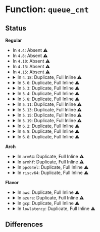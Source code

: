 # Function: <code>queue_cnt</code>

## Status
<b>Regular</b>
<ul>
<li>
In <code>4.4</code>: Absent ⚠️
</li>
<li>
In <code>4.8</code>: Absent ⚠️
</li>
<li>
In <code>4.10</code>: Absent ⚠️
</li>
<li>
In <code>4.13</code>: Absent ⚠️
</li>
<li>
In <code>4.15</code>: Absent ⚠️
</li>
<li>
<details>
<summary>In <code>4.18</code>: Duplicate, Full Inline ⚠️</summary>

**Collision:** Static Duplication

**Inline:** Full

**Transformation:** False

**Instances:**

```
In drivers/ptp/ptp_clock.c (ffffffff817df046)
Location: drivers/ptp/ptp_private.h:71
Inline: True
```
```
In drivers/ptp/ptp_chardev.c (ffffffff817dfe21)
Location: drivers/ptp/ptp_private.h:71
Inline: True
Inline callers:
  - drivers/ptp/ptp_chardev.c:ptp_read
  - drivers/ptp/ptp_chardev.c:ptp_read
  - drivers/ptp/ptp_chardev.c:ptp_read
  - drivers/ptp/ptp_chardev.c:ptp_poll
```
```
In drivers/ptp/ptp_sysfs.c (ffffffff817e0452)
Location: drivers/ptp/ptp_private.h:71
Inline: True
Inline callers:
  - drivers/ptp/ptp_sysfs.c:extts_fifo_show
```
</details>
</li>
<li>
<details>
<summary>In <code>5.0</code>: Duplicate, Full Inline ⚠️</summary>

**Collision:** Static Duplication

**Inline:** Full

**Transformation:** False

**Instances:**

```
In drivers/ptp/ptp_clock.c (ffffffff8180a486)
Location: drivers/ptp/ptp_private.h:71
Inline: True
```
```
In drivers/ptp/ptp_chardev.c (ffffffff8180b3f1)
Location: drivers/ptp/ptp_private.h:71
Inline: True
Inline callers:
  - drivers/ptp/ptp_chardev.c:ptp_read
  - drivers/ptp/ptp_chardev.c:ptp_read
  - drivers/ptp/ptp_chardev.c:ptp_read
  - drivers/ptp/ptp_chardev.c:ptp_poll
```
```
In drivers/ptp/ptp_sysfs.c (ffffffff8180ba22)
Location: drivers/ptp/ptp_private.h:71
Inline: True
Inline callers:
  - drivers/ptp/ptp_sysfs.c:extts_fifo_show
```
</details>
</li>
<li>
<details>
<summary>In <code>5.3</code>: Duplicate, Full Inline ⚠️</summary>

**Collision:** Static Duplication

**Inline:** Full

**Transformation:** False

**Instances:**

```
In drivers/ptp/ptp_clock.c (ffffffff8184c166)
Location: drivers/ptp/ptp_private.h:58
Inline: True
```
```
In drivers/ptp/ptp_chardev.c (ffffffff8184d0e1)
Location: drivers/ptp/ptp_private.h:58
Inline: True
Inline callers:
  - drivers/ptp/ptp_chardev.c:ptp_read
  - drivers/ptp/ptp_chardev.c:ptp_read
  - drivers/ptp/ptp_chardev.c:ptp_read
  - drivers/ptp/ptp_chardev.c:ptp_poll
```
```
In drivers/ptp/ptp_sysfs.c (ffffffff8184d6f7)
Location: drivers/ptp/ptp_private.h:58
Inline: True
Inline callers:
  - drivers/ptp/ptp_sysfs.c:extts_fifo_show
```
</details>
</li>
<li>
<details>
<summary>In <code>5.4</code>: Duplicate, Full Inline ⚠️</summary>

**Collision:** Static Duplication

**Inline:** Full

**Transformation:** False

**Instances:**

```
In drivers/ptp/ptp_clock.c (ffffffff8187d966)
Location: drivers/ptp/ptp_private.h:58
Inline: True
```
```
In drivers/ptp/ptp_chardev.c (ffffffff8187eb21)
Location: drivers/ptp/ptp_private.h:58
Inline: True
Inline callers:
  - drivers/ptp/ptp_chardev.c:ptp_read
  - drivers/ptp/ptp_chardev.c:ptp_read
  - drivers/ptp/ptp_chardev.c:ptp_read
  - drivers/ptp/ptp_chardev.c:ptp_poll
```
```
In drivers/ptp/ptp_sysfs.c (ffffffff8187f137)
Location: drivers/ptp/ptp_private.h:58
Inline: True
Inline callers:
  - drivers/ptp/ptp_sysfs.c:extts_fifo_show
```
</details>
</li>
<li>
<details>
<summary>In <code>5.8</code>: Duplicate, Full Inline ⚠️</summary>

**Collision:** Static Duplication

**Inline:** Full

**Transformation:** False

**Instances:**

```
In drivers/ptp/ptp_clock.c (ffffffff8194bd2a)
Location: drivers/ptp/ptp_private.h:58
Inline: True
Inline callers:
  - drivers/ptp/ptp_clock.c:ptp_clock_event
```
```
In drivers/ptp/ptp_chardev.c (ffffffff8194d01c)
Location: drivers/ptp/ptp_private.h:58
Inline: True
Inline callers:
  - drivers/ptp/ptp_chardev.c:ptp_read
  - drivers/ptp/ptp_chardev.c:ptp_read
  - drivers/ptp/ptp_chardev.c:ptp_read
  - drivers/ptp/ptp_chardev.c:ptp_poll
```
```
In drivers/ptp/ptp_sysfs.c (ffffffff8194d639)
Location: drivers/ptp/ptp_private.h:58
Inline: True
Inline callers:
  - drivers/ptp/ptp_sysfs.c:extts_fifo_show
```
</details>
</li>
<li>
<details>
<summary>In <code>5.11</code>: Duplicate, Full Inline ⚠️</summary>

**Collision:** Static Duplication

**Inline:** Full

**Transformation:** False

**Instances:**

```
In drivers/ptp/ptp_clock.c (ffffffff8195173a)
Location: drivers/ptp/ptp_private.h:58
Inline: True
Inline callers:
  - drivers/ptp/ptp_clock.c:ptp_clock_event
```
```
In drivers/ptp/ptp_chardev.c (ffffffff81952a4c)
Location: drivers/ptp/ptp_private.h:58
Inline: True
Inline callers:
  - drivers/ptp/ptp_chardev.c:ptp_read
  - drivers/ptp/ptp_chardev.c:ptp_read
  - drivers/ptp/ptp_chardev.c:ptp_read
  - drivers/ptp/ptp_chardev.c:ptp_poll
```
```
In drivers/ptp/ptp_sysfs.c (ffffffff81953029)
Location: drivers/ptp/ptp_private.h:58
Inline: True
Inline callers:
  - drivers/ptp/ptp_sysfs.c:extts_fifo_show
```
</details>
</li>
<li>
<details>
<summary>In <code>5.13</code>: Duplicate, Full Inline ⚠️</summary>

**Collision:** Static Duplication

**Inline:** Full

**Transformation:** False

**Instances:**

```
In drivers/ptp/ptp_clock.c (ffffffff819355be)
Location: drivers/ptp/ptp_private.h:58
Inline: True
Inline callers:
  - drivers/ptp/ptp_clock.c:ptp_clock_event
```
```
In drivers/ptp/ptp_chardev.c (ffffffff819368ba)
Location: drivers/ptp/ptp_private.h:58
Inline: True
Inline callers:
  - drivers/ptp/ptp_chardev.c:ptp_read
  - drivers/ptp/ptp_chardev.c:ptp_read
  - drivers/ptp/ptp_chardev.c:ptp_read
  - drivers/ptp/ptp_chardev.c:ptp_poll
```
```
In drivers/ptp/ptp_sysfs.c (ffffffff81936eb1)
Location: drivers/ptp/ptp_private.h:58
Inline: True
Inline callers:
  - drivers/ptp/ptp_sysfs.c:extts_fifo_show
```
</details>
</li>
<li>
<details>
<summary>In <code>5.15</code>: Duplicate, Full Inline ⚠️</summary>

**Collision:** Static Duplication

**Inline:** Full

**Transformation:** False

**Instances:**

```
In drivers/ptp/ptp_clock.c (ffffffff819d881d)
Location: drivers/ptp/ptp_private.h:77
Inline: True
Inline callers:
  - drivers/ptp/ptp_clock.c:ptp_clock_event
```
```
In drivers/ptp/ptp_chardev.c (ffffffff819d9ffd)
Location: drivers/ptp/ptp_private.h:77
Inline: True
Inline callers:
  - drivers/ptp/ptp_chardev.c:ptp_read
  - drivers/ptp/ptp_chardev.c:ptp_read
  - drivers/ptp/ptp_chardev.c:ptp_read
  - drivers/ptp/ptp_chardev.c:ptp_poll
```
```
In drivers/ptp/ptp_sysfs.c (ffffffff819da7a7)
Location: drivers/ptp/ptp_private.h:77
Inline: True
Inline callers:
  - drivers/ptp/ptp_sysfs.c:extts_fifo_show
```
</details>
</li>
<li>
<details>
<summary>In <code>5.19</code>: Duplicate, Full Inline ⚠️</summary>

**Collision:** Static Duplication

**Inline:** Full

**Transformation:** False

**Instances:**

```
In drivers/ptp/ptp_clock.c (ffffffff81b3bd23)
Location: drivers/ptp/ptp_private.h:79
Inline: True
Inline callers:
  - drivers/ptp/ptp_clock.c:ptp_clock_event
```
```
In drivers/ptp/ptp_chardev.c (ffffffff81b3d6a1)
Location: drivers/ptp/ptp_private.h:79
Inline: True
Inline callers:
  - drivers/ptp/ptp_chardev.c:ptp_read
  - drivers/ptp/ptp_chardev.c:ptp_read
  - drivers/ptp/ptp_chardev.c:ptp_read
  - drivers/ptp/ptp_chardev.c:ptp_poll
```
```
In drivers/ptp/ptp_sysfs.c (ffffffff81b3dd47)
Location: drivers/ptp/ptp_private.h:79
Inline: True
Inline callers:
  - drivers/ptp/ptp_sysfs.c:extts_fifo_show
```
</details>
</li>
<li>
<details>
<summary>In <code>6.2</code>: Duplicate, Full Inline ⚠️</summary>

**Collision:** Static Duplication

**Inline:** Full

**Transformation:** False

**Instances:**

```
In drivers/ptp/ptp_clock.c (ffffffff81cd1c53)
Location: drivers/ptp/ptp_private.h:79
Inline: True
Inline callers:
  - drivers/ptp/ptp_clock.c:ptp_clock_event
```
```
In drivers/ptp/ptp_chardev.c (ffffffff81cd36f1)
Location: drivers/ptp/ptp_private.h:79
Inline: True
Inline callers:
  - drivers/ptp/ptp_chardev.c:ptp_read
  - drivers/ptp/ptp_chardev.c:ptp_read
  - drivers/ptp/ptp_chardev.c:ptp_read
  - drivers/ptp/ptp_chardev.c:ptp_poll
```
```
In drivers/ptp/ptp_sysfs.c (ffffffff81cd3ec7)
Location: drivers/ptp/ptp_private.h:79
Inline: True
Inline callers:
  - drivers/ptp/ptp_sysfs.c:extts_fifo_show
```
</details>
</li>
<li>
<details>
<summary>In <code>6.5</code>: Duplicate, Full Inline ⚠️</summary>

**Collision:** Static Duplication

**Inline:** Full

**Transformation:** False

**Instances:**

```
In drivers/ptp/ptp_clock.c (ffffffff81d395fb)
Location: drivers/ptp/ptp_private.h:79
Inline: True
Inline callers:
  - drivers/ptp/ptp_clock.c:ptp_clock_event
```
```
In drivers/ptp/ptp_chardev.c (ffffffff81d3b2a4)
Location: drivers/ptp/ptp_private.h:79
Inline: True
Inline callers:
  - drivers/ptp/ptp_chardev.c:ptp_read
  - drivers/ptp/ptp_chardev.c:ptp_read
  - drivers/ptp/ptp_chardev.c:ptp_read
  - drivers/ptp/ptp_chardev.c:ptp_poll
```
```
In drivers/ptp/ptp_sysfs.c (ffffffff81d3bad7)
Location: drivers/ptp/ptp_private.h:79
Inline: True
Inline callers:
  - drivers/ptp/ptp_sysfs.c:extts_fifo_show
```
</details>
</li>
<li>
<details>
<summary>In <code>6.8</code>: Duplicate, Full Inline ⚠️</summary>

**Collision:** Static Duplication

**Inline:** Full

**Transformation:** False

**Instances:**

```
In drivers/ptp/ptp_clock.c (ffffffff81def975)
Location: drivers/ptp/ptp_private.h:88
Inline: True
Inline callers:
  - drivers/ptp/ptp_clock.c:ptp_clock_event
```
```
In drivers/ptp/ptp_chardev.c (ffffffff81df1c34)
Location: drivers/ptp/ptp_private.h:88
Inline: True
Inline callers:
  - drivers/ptp/ptp_chardev.c:ptp_read
  - drivers/ptp/ptp_chardev.c:ptp_read
  - drivers/ptp/ptp_chardev.c:ptp_read
  - drivers/ptp/ptp_chardev.c:ptp_poll
```
```
In drivers/ptp/ptp_sysfs.c (ffffffff81df2437)
Location: drivers/ptp/ptp_private.h:88
Inline: True
Inline callers:
  - drivers/ptp/ptp_sysfs.c:extts_fifo_show
```
</details>
</li>
</ul>
<b>Arch</b>
<ul>
<li>
<details>
<summary>In <code>arm64</code>: Duplicate, Full Inline ⚠️</summary>

**Collision:** Static Duplication

**Inline:** Full

**Transformation:** False

**Instances:**

```
In drivers/ptp/ptp_clock.c (ffff800010ac75d8)
Location: drivers/ptp/ptp_private.h:58
Inline: True
```
```
In drivers/ptp/ptp_chardev.c (ffff800010ac8778)
Location: drivers/ptp/ptp_private.h:58
Inline: True
Inline callers:
  - drivers/ptp/ptp_chardev.c:ptp_read
  - drivers/ptp/ptp_chardev.c:ptp_read
  - drivers/ptp/ptp_chardev.c:ptp_read
  - drivers/ptp/ptp_chardev.c:ptp_poll
```
```
In drivers/ptp/ptp_sysfs.c (ffff800010ac9020)
Location: drivers/ptp/ptp_private.h:58
Inline: True
Inline callers:
  - drivers/ptp/ptp_sysfs.c:extts_fifo_show
```
</details>
</li>
<li>
<details>
<summary>In <code>armhf</code>: Duplicate, Full Inline ⚠️</summary>

**Collision:** Static Duplication

**Inline:** Full

**Transformation:** False

**Instances:**

```
In drivers/ptp/ptp_clock.c (c0ba7058)
Location: drivers/ptp/ptp_private.h:58
Inline: True
```
```
In drivers/ptp/ptp_chardev.c (c0ba80f0)
Location: drivers/ptp/ptp_private.h:58
Inline: True
Inline callers:
  - drivers/ptp/ptp_chardev.c:ptp_read
  - drivers/ptp/ptp_chardev.c:ptp_read
  - drivers/ptp/ptp_chardev.c:ptp_read
  - drivers/ptp/ptp_chardev.c:ptp_poll
```
```
In drivers/ptp/ptp_sysfs.c (c0ba8760)
Location: drivers/ptp/ptp_private.h:58
Inline: True
Inline callers:
  - drivers/ptp/ptp_sysfs.c:extts_fifo_show
```
</details>
</li>
<li>
<details>
<summary>In <code>ppc64el</code>: Duplicate, Full Inline ⚠️</summary>

**Collision:** Static Duplication

**Inline:** Full

**Transformation:** False

**Instances:**

```
In drivers/ptp/ptp_clock.c (c000000000ba8a9c)
Location: drivers/ptp/ptp_private.h:58
Inline: True
```
```
In drivers/ptp/ptp_chardev.c (c000000000baa0e0)
Location: drivers/ptp/ptp_private.h:58
Inline: True
Inline callers:
  - drivers/ptp/ptp_chardev.c:ptp_read
  - drivers/ptp/ptp_chardev.c:ptp_read
  - drivers/ptp/ptp_chardev.c:ptp_read
  - drivers/ptp/ptp_chardev.c:ptp_poll
```
```
In drivers/ptp/ptp_sysfs.c (c000000000baa988)
Location: drivers/ptp/ptp_private.h:58
Inline: True
Inline callers:
  - drivers/ptp/ptp_sysfs.c:extts_fifo_show
```
</details>
</li>
<li>
<details>
<summary>In <code>riscv64</code>: Duplicate, Full Inline ⚠️</summary>

**Collision:** Static Duplication

**Inline:** Full

**Transformation:** False

**Instances:**

```
In drivers/ptp/ptp_clock.c (ffffffe0006c5c32)
Location: drivers/ptp/ptp_private.h:58
Inline: True
```
```
In drivers/ptp/ptp_chardev.c (ffffffe0006c6b3a)
Location: drivers/ptp/ptp_private.h:58
Inline: True
Inline callers:
  - drivers/ptp/ptp_chardev.c:ptp_read
  - drivers/ptp/ptp_chardev.c:ptp_read
  - drivers/ptp/ptp_chardev.c:ptp_read
  - drivers/ptp/ptp_chardev.c:ptp_poll
```
```
In drivers/ptp/ptp_sysfs.c (ffffffe0006c70e2)
Location: drivers/ptp/ptp_private.h:58
Inline: True
Inline callers:
  - drivers/ptp/ptp_sysfs.c:extts_fifo_show
```
</details>
</li>
</ul>
<b>Flavor</b>
<ul>
<li>
<details>
<summary>In <code>aws</code>: Duplicate, Full Inline ⚠️</summary>

**Collision:** Static Duplication

**Inline:** Full

**Transformation:** False

**Instances:**

```
In drivers/ptp/ptp_clock.c (ffffffff81825ed6)
Location: drivers/ptp/ptp_private.h:58
Inline: True
```
```
In drivers/ptp/ptp_chardev.c (ffffffff81827091)
Location: drivers/ptp/ptp_private.h:58
Inline: True
Inline callers:
  - drivers/ptp/ptp_chardev.c:ptp_read
  - drivers/ptp/ptp_chardev.c:ptp_read
  - drivers/ptp/ptp_chardev.c:ptp_read
  - drivers/ptp/ptp_chardev.c:ptp_poll
```
```
In drivers/ptp/ptp_sysfs.c (ffffffff818276a7)
Location: drivers/ptp/ptp_private.h:58
Inline: True
Inline callers:
  - drivers/ptp/ptp_sysfs.c:extts_fifo_show
```
</details>
</li>
<li>
<details>
<summary>In <code>azure</code>: Duplicate, Full Inline ⚠️</summary>

**Collision:** Static Duplication

**Inline:** Full

**Transformation:** False

**Instances:**

```
In drivers/ptp/ptp_clock.c (ffffffff817ed566)
Location: drivers/ptp/ptp_private.h:58
Inline: True
```
```
In drivers/ptp/ptp_chardev.c (ffffffff817ee721)
Location: drivers/ptp/ptp_private.h:58
Inline: True
Inline callers:
  - drivers/ptp/ptp_chardev.c:ptp_read
  - drivers/ptp/ptp_chardev.c:ptp_read
  - drivers/ptp/ptp_chardev.c:ptp_read
  - drivers/ptp/ptp_chardev.c:ptp_poll
```
```
In drivers/ptp/ptp_sysfs.c (ffffffff817eed37)
Location: drivers/ptp/ptp_private.h:58
Inline: True
Inline callers:
  - drivers/ptp/ptp_sysfs.c:extts_fifo_show
```
</details>
</li>
<li>
<details>
<summary>In <code>gcp</code>: Duplicate, Full Inline ⚠️</summary>

**Collision:** Static Duplication

**Inline:** Full

**Transformation:** False

**Instances:**

```
In drivers/ptp/ptp_clock.c (ffffffff81872e16)
Location: drivers/ptp/ptp_private.h:58
Inline: True
```
```
In drivers/ptp/ptp_chardev.c (ffffffff81873fd1)
Location: drivers/ptp/ptp_private.h:58
Inline: True
Inline callers:
  - drivers/ptp/ptp_chardev.c:ptp_read
  - drivers/ptp/ptp_chardev.c:ptp_read
  - drivers/ptp/ptp_chardev.c:ptp_read
  - drivers/ptp/ptp_chardev.c:ptp_poll
```
```
In drivers/ptp/ptp_sysfs.c (ffffffff818745e7)
Location: drivers/ptp/ptp_private.h:58
Inline: True
Inline callers:
  - drivers/ptp/ptp_sysfs.c:extts_fifo_show
```
</details>
</li>
<li>
<details>
<summary>In <code>lowlatency</code>: Duplicate, Full Inline ⚠️</summary>

**Collision:** Static Duplication

**Inline:** Full

**Transformation:** False

**Instances:**

```
In drivers/ptp/ptp_clock.c (ffffffff8188e7c6)
Location: drivers/ptp/ptp_private.h:58
Inline: True
```
```
In drivers/ptp/ptp_chardev.c (ffffffff8188f97c)
Location: drivers/ptp/ptp_private.h:58
Inline: True
Inline callers:
  - drivers/ptp/ptp_chardev.c:ptp_read
  - drivers/ptp/ptp_chardev.c:ptp_read
  - drivers/ptp/ptp_chardev.c:ptp_read
  - drivers/ptp/ptp_chardev.c:ptp_poll
```
```
In drivers/ptp/ptp_sysfs.c (ffffffff8188ff97)
Location: drivers/ptp/ptp_private.h:58
Inline: True
Inline callers:
  - drivers/ptp/ptp_sysfs.c:extts_fifo_show
```
</details>
</li>
</ul>

## Differences
